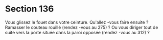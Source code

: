 # Section 136

Vous glissez le fouet dans votre ceinture. Qu'allez -vous faire
ensuite ? Ramasser le couteau rouillé (rendez -vous au  275) ? Ou
vous diriger tout de suite vers la porte située dans la paroi opposée
(rendez -vous au  312) ?